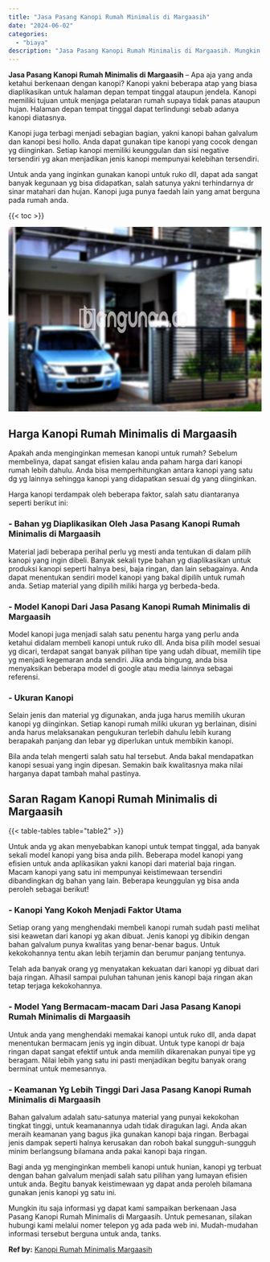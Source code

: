 ```yaml
---
title: "Jasa Pasang Kanopi Rumah Minimalis di Margaasih"
date: "2024-06-02"
categories: 
  - "biaya"
description: "Jasa Pasang Kanopi Rumah Minimalis di Margaasih. Mungkin itu saja informasi yg dapat kami sampaikan berkenaan Jasa Pasang Kanopi Rumah Minimalis di Margaasih..."
---
```


**Jasa Pasang Kanopi Rumah Minimalis di Margaasih** – Apa aja yang anda ketahui berkenaan dengan kanopi? Kanopi yakni beberapa atap yang biasa diaplikasikan untuk halaman depan tempat tinggal ataupun jendela. Kanopi memiliki tujuan untuk menjaga pelataran rumah supaya tidak panas ataupun hujan. Halaman depan tempat tinggal dapat terlindungi sebab adanya kanopi diatasnya.

Kanopi juga terbagi menjadi sebagian bagian, yakni kanopi bahan galvalum dan kanopi besi hollo. Anda dapat gunakan tipe kanopi yang cocok dengan yg diinginkan. Setiap kanopi memiliki keunggulan dan sisi negative tersendiri yg akan menjadikan jenis kanopi mempunyai kelebihan tersendiri.

Untuk anda yang inginkan gunakan kanopi untuk ruko dll, dapat ada sangat banyak kegunaan yg bisa didapatkan, salah satunya yakni terhindarnya dr sinar matahari dan hujan. Kanopi juga punya faedah lain yang amat berguna pada rumah anda.

{{< toc >}}

![Jasa Pasang Kanopi Rumah Minimalis di Margaasih](/images/harga-kanopi-minimalis-49.png)

## Harga Kanopi Rumah Minimalis di Margaasih

Apakah anda menginginkan memesan kanopi untuk rumah? Sebelum membelinya, dapat sangat efisien kalau anda paham harga dari kanopi rumah lebih dahulu. Anda bisa memperhitungkan antara kanopi yang satu dg yg lainnya sehingga kanopi yang didapatkan sesuai dg yang diinginkan.

Harga kanopi terdampak oleh beberapa faktor, salah satu diantaranya seperti berikut ini:

### \- Bahan yg Diaplikasikan Oleh Jasa Pasang Kanopi Rumah Minimalis di Margaasih

Material jadi beberapa perihal perlu yg mesti anda tentukan di dalam pilih kanopi yang ingin dibeli. Banyak sekali type bahan yg diaplikasikan untuk produksi kanopi seperti halnya besi, baja ringan, dan lain sebagainya. Anda dapat menentukan sendiri model kanopi yang bakal dipilih untuk rumah anda. Setiap material yang dipilih miliki harga yg berbeda-beda.

### \- Model Kanopi Dari Jasa Pasang Kanopi Rumah Minimalis di Margaasih

Model kanopi juga menjadi salah satu penentu harga yang perlu anda ketahui didalam membeli kanopi untuk ruko dll. Anda bisa pilih model sesuai yg dicari, terdapat sangat banyak pilihan tipe yang udah dibuat, memilih tipe yg menjadi kegemaran anda sendiri. Jika anda bingung, anda bisa menyaksikan beberapa model di google atau media lainnya sebagai referensi.

### \- Ukuran Kanopi

Selain jenis dan material yg digunakan, anda juga harus memilih ukuran kanopi yg diinginkan. Setiap kanopi rumah miliki ukuran yg berlainan, disini anda harus melaksanakan pengukuran terlebih dahulu lebih kurang berapakah panjang dan lebar yg diperlukan untuk membikin kanopi.

Bila anda telah mengerti salah satu hal tersebut. Anda bakal mendapatkan kanopi sesuai yang ingin dipesan. Semakin baik kwalitasnya maka nilai harganya dapat tambah mahal pastinya.

## Saran Ragam Kanopi Rumah Minimalis di Margaasih

{{< table-tables table="table2" >}}

Untuk anda yg akan menyebabkan kanopi untuk tempat tinggal, ada banyak sekali model kanopi yang bisa anda pilih. Beberapa model kanopi yang efisien untuk anda aplikasikan yakni kanopi dari material baja ringan. Macam kanopi yang satu ini mempunyai keistimewaan tersendiri dibandingkan dg bahan yang lain. Beberapa keunggulan yg bisa anda peroleh sebagai berikut!

### \- Kanopi Yang Kokoh Menjadi Faktor Utama

Setiap orang yang menghendaki membeli kanopi rumah sudah pasti melihat sisi keawetan dari kanopi yg akan dibuat. Jenis kanopi yg dibikin dengan bahan galvalum punya kwalitas yang benar-benar bagus. Untuk kekokohannya tentu akan lebih terjamin dan berumur panjang tentunya.

Telah ada banyak orang yg menyatakan kekuatan dari kanopi yg dibuat dari baja ringan. Alhasil sampai puluhan tahunan jenis kanopi baja ringan akan tetap terjaga kekokohannya.

### \- Model Yang Bermacam-macam Dari Jasa Pasang Kanopi Rumah Minimalis di Margaasih

Untuk anda yang menghendaki memakai kanopi untuk ruko dll, anda dapat menentukan bermacam jenis yg ingin dibuat. Untuk type kanopi dr baja ringan dapat sangat efektif untuk anda memilih dikarenakan punyai tipe yg beragam. Nilai lebih yang satu ini pasti menjadikan begitu banyak orang berminat untuk memesannya.

### \- Keamanan Yg Lebih Tinggi Dari Jasa Pasang Kanopi Rumah Minimalis di Margaasih

Bahan galvalum adalah satu-satunya material yang punyai kekokohan tingkat tinggi, untuk keamanannya udah tidak diragukan lagi. Anda akan meraih keamanan yang bagus jika gunakan kanopi baja ringan. Berbagai jenis dampak seperti halnya kerusakan dan roboh bakal sungguh-sungguh minim berlangsung bilamana anda pakai kanopi baja ringan.

Bagi anda yg menginginkan membeli kanopi untuk hunian, kanopi yg terbuat dengan bahan galvalum menjadi salah satu pilihan yang lumayan efisien untuk anda. Begitu banyak keistimewaan yg dapat anda peroleh bilamana gunakan jenis kanopi yg satu ini.

Mungkin itu saja informasi yg dapat kami sampaikan berkenaan Jasa Pasang Kanopi Rumah Minimalis di Margaasih. Untuk pemesanan, silakan hubungi kami melalui nomer telepon yg ada pada web ini. Mudah-mudahan informasi tersebut berguna untuk anda, tanks.

**Ref by:**  [Kanopi Rumah Minimalis Margaasih](https://id.wikipedia.org/wiki/Kanopi)
